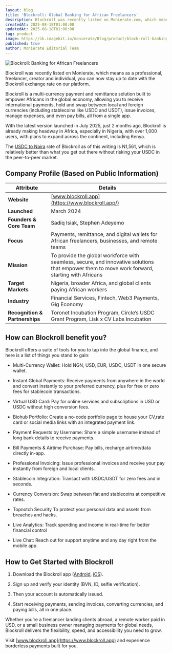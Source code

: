 ```yaml
---
layout: blog
title: 'Blockroll: Global Banking for African Freelancers'
description: Blockroll was recently listed on Monierate.com, which means as a professional, freelancer, creator and individual, you can now stay up to date with the Blockroll exchange rate on our platform.  Blockroll is a multi-currency payment and payroll solution built to empower Africans in the global economy, allowing you to receive international payments, hold and swap between local and foreign currencies (including stablecoins like USDC and USDT), issue invoices, manage payroll, and even pay bills, all from a single app.
createdAt: 2025-08-18T01:00:00
updatedAt: 2025-08-18T01:00:00
tag: product
image: https://ik.imagekit.io/monierate/Blog/product/block-roll-banking-for-africans.webp?updatedAt=1755471601210
published: true
author: Monierate Editorial Team
---
```

![Blockroll: Banking for African Freelancers](https://ik.imagekit.io/monierate/Blog/product/block-roll-banking-for-africans.webp?updatedAt=1755471601210)

Blockroll was recently listed on Monierate, which means as a professional, freelancer, creator and individual, you can now stay up to date with the Blockroll exchange rate on our platform.

Blockroll is a multi-currency payment and remittance solution built to empower Africans in the global economy, allowing you to receive international payments, hold and swap between local and foreign currencies (including stablecoins like USDC and USDT), issue invoices, manage expenses, and even pay bills, all from a single app.

With the latest version launched in July 2025, just 2 months ago, Blockroll is already making headway in Africa, especially in Nigeria, with over 1,000 users, with plans to expand across the continent, including Kenya.

The [USDC to Naira](https://monierate.com/converter/blockroll/?Amount=1&From=usd&To=ngn) rate of Blockroll as of this writing is N1,561, which is relatively better than what you get out there without risking your USDC in the peer-to-peer market.

## Company Profile (Based on Public Information)

| **Attribute**                  | **Details**                                                                                                                                    |
| ------------------------------ | ---------------------------------------------------------------------------------------------------------------------------------------------- |
| **Website**                    | [www.blockroll.app](https://www.blockroll.app/)                                                                                                |
| **Launched**                   | March 2024                                                                                                                                     |
| **Founders & Core Team**       | Sadiq Isiak, Stephen Adeyemo                                                                                                                   |
| **Focus**                      | Payments, remittance, and digital wallets for African freelancers, businesses, and remote teams                                                |
| **Mission**                    | To provide the global workforce with seamless, secure, and innovative solutions that empower them to move work forward, starting with Africans |
| **Target Markets**             | Nigeria, broader Africa, and global clients paying African workers                                                                             |
| **Industry**                   | Financial Services, Fintech, Web3 Payments, Gig Economy                                                                                        |
| **Recognition & Partnerships** | Toronet Incubation Program, Circle’s USDC Grant Program, Lisk x CV Labs Incubation       

## How can Blockroll benefit you?

Blockroll offers a suite of tools for you to tap into the global finance, and here is a list of things you stand to gain:

-   Multi-Currency Wallet: Hold NGN, USD, EUR, USDC, USDT in one secure wallet.
    
-   Instant Global Payments: Receive payments from anywhere in the world and convert instantly to your preferred currency, plus for free or zero fees for stablecoin transactions.
    
-   Virtual USD Card: Pay for online services and subscriptions in USD or USDC without high conversion fees.
    
-   Biohub Portfolio: Create a no-code portfolio page to house your CV,rate card or social media links with an integrated payment link.
    
-   Payment Requests by Username: Share a simple username instead of long bank details to receive payments.
    
-   Bill Payments & Airtime Purchase: Pay bills, recharge airtime/data directly in-app.
    
-   Professional Invoicing: Issue professional invoices and receive your pay instantly from foreign and local clients.
    
-   Stablecoin Integration: Transact with USDC/USDT for zero fees and in seconds.
    
-   Currency Conversion: Swap between fiat and stablecoins at competitive rates.
    
-   Topnotch Security To protect your personal data and assets from breaches and hacks.
    
-   Live Analytics: Track spending and income in real-time for better financial control
    
-   Live Chat: Reach out for support anytime and any day right from the mobile app.

## How to Get Started with Blockroll

1.  Download the Blockroll app ([Android](https://play.google.com/store/apps/details?id=com.blockroll.android), [iOS](https://apps.apple.com/us/app/blockroll/id6708225786)).
    
2.  Sign up and verify your identity (BVN, ID, selfie verification).
    
3.  Then your account is automatically issued.
    
4.  Start receiving payments, sending invoices, converting currencies, and paying bills, all in one place.
    

Whether you’re a freelancer landing clients abroad, a remote worker paid in USD, or a small business owner managing payments for global needs, Blockroll delivers the flexibility, speed, and accessibility you need to grow.

Visit [www.blockroll.app](https://www.blockroll.app) and experience borderless payments built for you.
